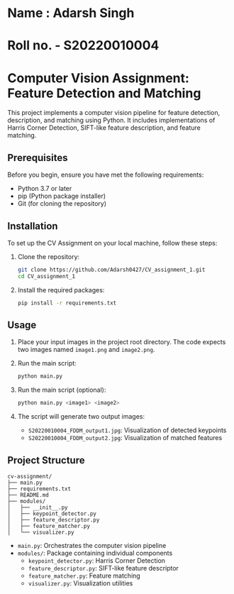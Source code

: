 # Name : Adarsh Singh
# Roll no. - S20220010004

# Computer Vision Assignment: Feature Detection and Matching

This project implements a computer vision pipeline for feature detection, description, and matching using Python. It includes implementations of Harris Corner Detection, SIFT-like feature description, and feature matching.

## Prerequisites

Before you begin, ensure you have met the following requirements:

* Python 3.7 or later
* pip (Python package installer)
* Git (for cloning the repository)

## Installation

To set up the CV Assignment on your local machine, follow these steps:

1. Clone the repository:
   ```bash
   git clone https://github.com/Adarsh0427/CV_assignment_1.git
   cd CV_assignment_1
   ```

2. Install the required packages:
   ```bash
   pip install -r requirements.txt
   ```

## Usage

1. Place your input images in the project root directory. The code expects two images named `image1.png` and `image2.png`.

2. Run the main script:
   ```bash
   python main.py 
   ```
3. Run the main script (optional):
   ```bash
   python main.py <image1> <image2>
   ```

3. The script will generate two output images:
   - `S20220010004_FDDM_output1.jpg`: Visualization of detected keypoints
   - `S20220010004_FDDM_output2.jpg`: Visualization of matched features

## Project Structure

```
cv-assignment/
├── main.py
├── requirements.txt
├── README.md
├── modules/
│   ├── __init__.py
│   ├── keypoint_detector.py
│   ├── feature_descriptor.py
│   ├── feature_matcher.py
│   └── visualizer.py
```

- `main.py`: Orchestrates the computer vision pipeline
- `modules/`: Package containing individual components
  - `keypoint_detector.py`: Harris Corner Detection
  - `feature_descriptor.py`: SIFT-like feature descriptor
  - `feature_matcher.py`: Feature matching
  - `visualizer.py`: Visualization utilities
